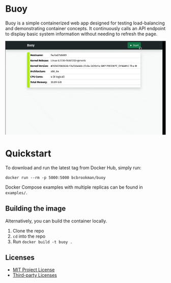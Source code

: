 # Buoy

Buoy is a simple containerized web app designed for testing load-balancing and demonstrating container concepts. It continuously calls an API endpoint to display basic system information without needing to refresh the page.

![](examples/demo.gif)

# Quickstart

To download and run the latest tag from Docker Hub, simply run:

```
docker run --rm -p 5000:5000 bcbrookman/buoy
```

Docker Compose examples with multiple replicas can be found in `examples/`.

## Building the image

Alternatively, you can build the container locally.

1. Clone the repo
2. `cd` into the repo
3. Run `docker build -t buoy .`

## Licenses

 - [MIT Project License](./LICENSE)
 - [Third-party Licenses](./LICENSE_THIRD-PARTY)
